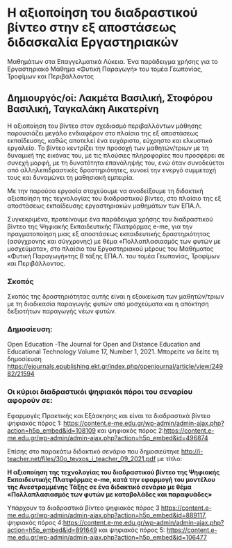 # Η αξιοποίηση του διαδραστικού βίντεο στην εξ αποστάσεως διδασκαλία Εργαστηριακών
Μαθημάτων στα Επαγγελματικά Λύκεια. Ένα παράδειγμα χρήσης για το Εργαστηριακό
Μάθημα «Φυτική Παραγωγή» του τομέα Γεωπονίας, Τροφίμων και Περιβάλλοντος

## Δημιουργός/οί: Λακμέτα Βασιλική, Στοφόρου Βασιλική, Ταγκαλάκη Αικατερίνη

Η αξιοποίηση του βίντεο στον σχεδιασμό περιβαλλόντων μάθησης παρουσιάζει μεγάλο
ενδιαφέρον στο πλαίσιο της εξ αποστάσεως εκπαίδευσης, καθώς αποτελεί ένα ευχάριστο,
εύχρηστο και ελκυστικό εργαλείο. Το βίντεο κεντρίζει την προσοχή των μαθητών/τριων με
τη δυναμική της εικόνας του, με τις πλούσιες πληροφορίες που προσφέρει σε συνεχή
μορφή, με τη δυνατότητα επανάληψής του, ενώ όταν συνοδεύεται από αλληλεπιδραστικές
δραστηριότητες, ευνοεί την ενεργό συμμετοχή τους και δυναμώνει τη μαθησιακή εμπειρία.

Με την παρούσα εργασία στοχεύουμε να αναδείξουμε τη διδακτική αξιοποίηση της
τεχνολογίας του διαδραστικού βίντεο, στο πλαίσιο της εξ αποστάσεως εκπαίδευσης
εργαστηριακών μαθημάτων των ΕΠΑ.Λ.

Συγκεκριμένα, προτείνουμε ένα παράδειγμα χρήσης του διαδραστικού βίντεο της
Ψηφιακής Εκπαιδευτικής Πλατφόρμας e-me, για την πραγματοποίηση μιας εξ αποστάσεως
εκπαιδευτικής δραστηριότητας (ασύγχρονης και σύγχρονης) με θέμα «Πολλαπλασιασμός
των φυτών με μοσχεύματα», στο πλαίσιο του Εργαστηριακού μέρους του Μαθήματος
«Φυτική Παραγωγή»της Β τάξης ΕΠΑ.Λ. του τομέα Γεωπονίας, Τροφίμων και
Περιβάλλοντος.

### Σκοπός
Σκοπός της δραστηριότητας αυτής είναι η εξοικείωση των μαθητών/τριων με τη διαδικασία
παραγωγής φυτών από μοσχεύματα και η απόκτηση δεξιοτήτων παραγωγής νέων φυτών.

### Δημοσίευση:
Open Education -The Journal for Open and Distance Education and Educational Technology
Volume 17, Number 1, 2021. Μπορείτε να δείτε τη δημοσίευση
https://ejournals.epublishing.ekt.gr/index.php/openjournal/article/view/24982/21594

### Οι κύριοι διαδραστικόι ψηφιακόι πόροι του σεναρίου αφορούν σε:
Εφαρμογές Πρακτικής και Εξάσκησης και είναι τα διαδραστικά βίντεο ψηφιακός πόρος
1: https://content.e-me.edu.gr/wp-admin/admin-ajax.php?action=h5p_embed&id=108109
και ψηφιακός πόρος 2:https://content.e-me.edu.gr/wp-admin/admin-ajax.php?action=h5p_embed&id=496874

Επίσης στο παρακάτω διδακτικό σενάριο που δημοσιεύτηκε http://i-teacher.net/files/30o_teyxos_i_teacher_09_2021.pdf με τίτλο:

**Η αξιοποίηση της τεχνολογίας του διαδραστικού βίντεο της Ψηφιακής Εκπαιδευτικής
Πλατφόρμας e-me, κατά την εφαρμογή του μοντέλου της Ανεστραμμένης Τάξης σε ένα
διδακτικό σενάριο με θέμα «Πολλαπλασιασμός των φυτών με καταβολάδες και
παραφυάδες»**

Υπάρχουν τα διαδραστικά βίντεο ψηφιακός πόρος 3 https://content.e-me.edu.gr/wp-admin/admin-ajax.php?action=h5p_embed&id=889117, ψηφιακός πόρος 4:https://content.e-me.edu.gr/wp-admin/admin-ajax.php?action=h5p_embed&id=891649 και ψηφιακός πόρος 5: https://content.e-me.edu.gr/wp-admin/admin-ajax.php?action=h5p_embed&id=106477
